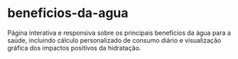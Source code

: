 # beneficios-da-agua
Página interativa e responsiva sobre os principais benefícios da água para a saúde, incluindo cálculo personalizado de consumo diário e visualização gráfica dos impactos positivos da hidratação.
